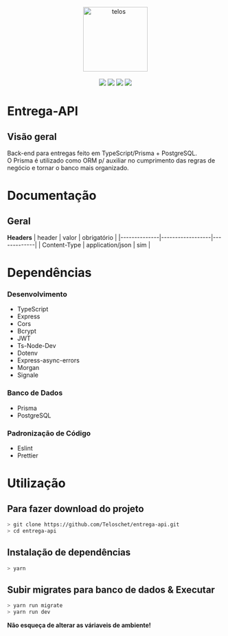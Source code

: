 <p align="center">
<img align="center" src="https://i.imgur.com/D6N2baN.png" width="150" height="150" alt="telos"><br><br>
<img src="https://travis-ci.org/laravel/framework.svg">
<img src="https://img.shields.io/packagist/dt/Teloschet/telos">
<img src="https://img.shields.io/packagist/v/Teloschet/telos">
<img src="https://img.shields.io/packagist/l/Teloschet/telos">
</p>

# Entrega-API
## Visão geral

Back-end para entregas feito em TypeScript/Prisma + PostgreSQL.
<br>
O Prisma é utilizado como ORM p/ auxiliar no cumprimento das regras de negócio e tornar o banco mais organizado.

# Documentação
## Geral
**Headers**
| header       | valor            | obrigatório |
|--------------|------------------|-------------|
| Content-Type | application/json | sim         |

# Dependências
### Desenvolvimento
* TypeScript
* Express
* Cors
* Bcrypt
* JWT
* Ts-Node-Dev
* Dotenv
* Express-async-errors
* Morgan
* Signale

### Banco de Dados
* Prisma
* PostgreSQL

### Padronização de Código
* Eslint
* Prettier

# Utilização
## Para fazer download do projeto
~~~bash
> git clone https://github.com/Teloschet/entrega-api.git
> cd entrega-api
~~~

## Instalação de dependências
~~~bash
> yarn
~~~

## Subir migrates para banco de dados & Executar
~~~bash
> yarn run migrate
> yarn run dev
~~~

**Não esqueça de alterar as váriaveis de ambiente!**